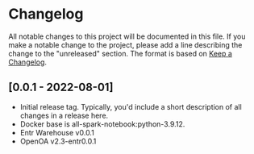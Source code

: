 # Changelog
All notable changes to this project will be documented in this file. If you make a notable change to the project, please add a line describing the change to the "unreleased" section. The format is based on [Keep a Changelog](https://keepachangelog.com/en/1.0.0/).

## [0.0.1 - 2022-08-01]
- Initial release tag. Typically, you'd include a short description of all changes in a release here.
- Docker base is all-spark-notebook:python-3.9.12.
- Entr Warehouse v0.0.1
- OpenOA v2.3-entr0.0.1

